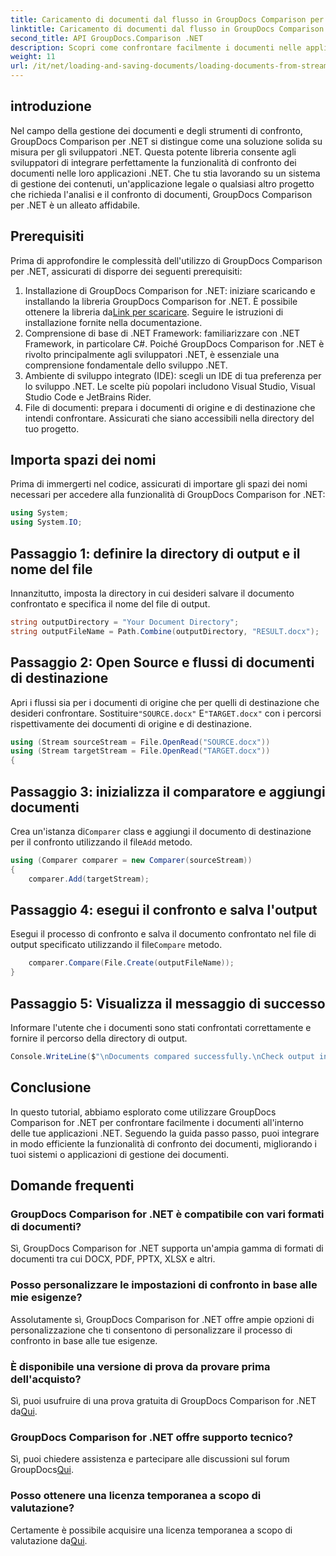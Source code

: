 ```yaml
---
title: Caricamento di documenti dal flusso in GroupDocs Comparison per .NET
linktitle: Caricamento di documenti dal flusso in GroupDocs Comparison per .NET
second_title: API GroupDocs.Comparison .NET
description: Scopri come confrontare facilmente i documenti nelle applicazioni .NET utilizzando GroupDocs Comparison, una potente libreria .NET.
weight: 11
url: /it/net/loading-and-saving-documents/loading-documents-from-stream/
---
```

## introduzione
Nel campo della gestione dei documenti e degli strumenti di confronto, GroupDocs Comparison per .NET si distingue come una soluzione solida su misura per gli sviluppatori .NET. Questa potente libreria consente agli sviluppatori di integrare perfettamente la funzionalità di confronto dei documenti nelle loro applicazioni .NET. Che tu stia lavorando su un sistema di gestione dei contenuti, un'applicazione legale o qualsiasi altro progetto che richieda l'analisi e il confronto di documenti, GroupDocs Comparison per .NET è un alleato affidabile.
## Prerequisiti
Prima di approfondire le complessità dell'utilizzo di GroupDocs Comparison per .NET, assicurati di disporre dei seguenti prerequisiti:
1.  Installazione di GroupDocs Comparison for .NET: iniziare scaricando e installando la libreria GroupDocs Comparison for .NET. È possibile ottenere la libreria da[Link per scaricare](https://releases.groupdocs.com/comparison/net/). Seguire le istruzioni di installazione fornite nella documentazione.
2. Comprensione di base di .NET Framework: familiarizzare con .NET Framework, in particolare C#. Poiché GroupDocs Comparison for .NET è rivolto principalmente agli sviluppatori .NET, è essenziale una comprensione fondamentale dello sviluppo .NET.
3. Ambiente di sviluppo integrato (IDE): scegli un IDE di tua preferenza per lo sviluppo .NET. Le scelte più popolari includono Visual Studio, Visual Studio Code e JetBrains Rider.
4. File di documenti: prepara i documenti di origine e di destinazione che intendi confrontare. Assicurati che siano accessibili nella directory del tuo progetto.

## Importa spazi dei nomi
Prima di immergerti nel codice, assicurati di importare gli spazi dei nomi necessari per accedere alla funzionalità di GroupDocs Comparison for .NET:
```csharp
using System;
using System.IO;
```
## Passaggio 1: definire la directory di output e il nome del file
Innanzitutto, imposta la directory in cui desideri salvare il documento confrontato e specifica il nome del file di output.
```csharp
string outputDirectory = "Your Document Directory";
string outputFileName = Path.Combine(outputDirectory, "RESULT.docx");
```
## Passaggio 2: Open Source e flussi di documenti di destinazione
 Apri i flussi sia per i documenti di origine che per quelli di destinazione che desideri confrontare. Sostituire`"SOURCE.docx"` E`"TARGET.docx"` con i percorsi rispettivamente dei documenti di origine e di destinazione.
```csharp
using (Stream sourceStream = File.OpenRead("SOURCE.docx"))
using (Stream targetStream = File.OpenRead("TARGET.docx"))
{
```
## Passaggio 3: inizializza il comparatore e aggiungi documenti
 Crea un'istanza di`Comparer` class e aggiungi il documento di destinazione per il confronto utilizzando il file`Add` metodo.
```csharp
using (Comparer comparer = new Comparer(sourceStream))
{
    comparer.Add(targetStream);
```
## Passaggio 4: esegui il confronto e salva l'output
 Esegui il processo di confronto e salva il documento confrontato nel file di output specificato utilizzando il file`Compare` metodo.
```csharp
    comparer.Compare(File.Create(outputFileName));
}
```
## Passaggio 5: Visualizza il messaggio di successo
Informare l'utente che i documenti sono stati confrontati correttamente e fornire il percorso della directory di output.
```csharp
Console.WriteLine($"\nDocuments compared successfully.\nCheck output in {outputDirectory}.");
```

## Conclusione
In questo tutorial, abbiamo esplorato come utilizzare GroupDocs Comparison for .NET per confrontare facilmente i documenti all'interno delle tue applicazioni .NET. Seguendo la guida passo passo, puoi integrare in modo efficiente la funzionalità di confronto dei documenti, migliorando i tuoi sistemi o applicazioni di gestione dei documenti.
## Domande frequenti
### GroupDocs Comparison for .NET è compatibile con vari formati di documenti?
Sì, GroupDocs Comparison for .NET supporta un'ampia gamma di formati di documenti tra cui DOCX, PDF, PPTX, XLSX e altri.
### Posso personalizzare le impostazioni di confronto in base alle mie esigenze?
Assolutamente sì, GroupDocs Comparison for .NET offre ampie opzioni di personalizzazione che ti consentono di personalizzare il processo di confronto in base alle tue esigenze.
### È disponibile una versione di prova da provare prima dell'acquisto?
 Sì, puoi usufruire di una prova gratuita di GroupDocs Comparison for .NET da[Qui](https://releases.groupdocs.com/).
### GroupDocs Comparison for .NET offre supporto tecnico?
Sì, puoi chiedere assistenza e partecipare alle discussioni sul forum GroupDocs[Qui](https://forum.groupdocs.com/c/comparison/12).
### Posso ottenere una licenza temporanea a scopo di valutazione?
 Certamente è possibile acquisire una licenza temporanea a scopo di valutazione da[Qui](https://purchase.groupdocs.com/temporary-license/).